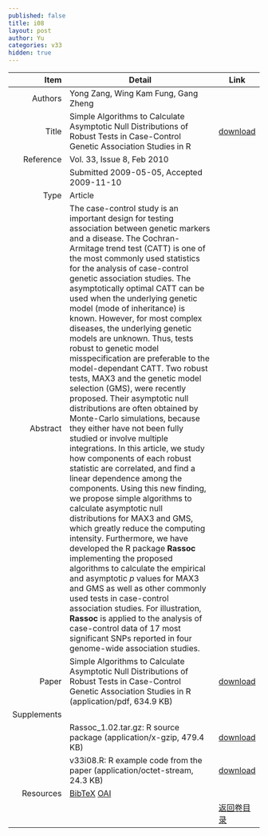 ```yaml
---
published: false
title: i08
layout: post
author: Yu
categories: v33
hidden: true
---
```


| Item | Detail | Link |
|---:|---|---|
| Authors | Yong Zang, Wing Kam Fung, Gang Zheng| |
| Title |Simple Algorithms to Calculate Asymptotic Null Distributions of Robust Tests in Case-Control Genetic Association Studies in R | [download](http://www.jstatsoft.org/v33/i08/paper) |
| Reference |Vol. 33, Issue 8, Feb 2010 | |
| | Submitted 2009-05-05, Accepted 2009-11-10| | 
| Type | Article| |
| Abstract | The case-control study is an important design for testing association between genetic markers and a disease. The Cochran-Armitage trend test (CATT) is one of the most commonly used statistics for the analysis of case-control genetic association studies. The asymptotically optimal CATT can be used when the underlying genetic model (mode of inheritance) is known. However, for most complex diseases, the underlying genetic models are unknown. Thus, tests robust to genetic model misspecification are preferable to the model-dependant CATT. Two robust tests, MAX3 and the genetic model selection (GMS), were recently proposed. Their asymptotic null distributions are often obtained by Monte-Carlo simulations, because they either have not been fully studied or involve multiple integrations. In this article, we study how components of each robust statistic are correlated, and find a linear dependence among the components. Using this new finding, we propose simple algorithms to calculate asymptotic null distributions for MAX3 and GMS, which greatly reduce the computing intensity. Furthermore, we have developed the R package <b>Rassoc</b> implementing the proposed algorithms to calculate the empirical and asymptotic <i>p</i> values for MAX3 and GMS as well as other commonly used tests in case-control association studies. For illustration, <b>Rassoc</b> is applied to the analysis of case-control data of 17 most significant SNPs reported in four genome-wide association studies.| |
| Paper | Simple Algorithms to Calculate Asymptotic Null Distributions of Robust Tests in Case-Control Genetic Association Studies in R  (application/pdf, 634.9 KB)| [download](http://www.jstatsoft.org/v33/i08/paper) |
| Supplements | | |
| |Rassoc_1.02.tar.gz: R source package  (application/x-gzip, 479.4 KB)|  [download](http://www.jstatsoft.org/v33/i08/supp/1) |
| |v33i08.R: R example code from the paper  (application/octet-stream, 24.3 KB)|  [download](http://www.jstatsoft.org/v33/i08/supp/2) |
| Resources | [BibTeX](http://www.jstatsoft.org/v33/i08/bibtex) [OAI](http://www.jstatsoft.org/oai?verb=GetRecord&identifier=oai.jstatsoft/v33/i08&prefix=oai_dc)| |
| |  | [返回卷目录]({{site.baseurl}}/volume/v33.html) |